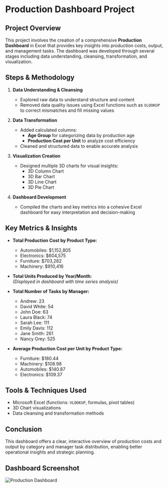 # Production Dashboard Project

## Project Overview
This project involves the creation of a comprehensive **Production Dashboard** in Excel that provides key insights into production costs, output, and management tasks. The dashboard was developed through several stages including data understanding, cleansing, transformation, and visualization.

## Steps & Methodology

1. **Data Understanding & Cleansing**  
   - Explored raw data to understand structure and content  
   - Removed data quality issues using Excel functions such as `VLOOKUP` to correct mismatches and fill missing values  

2. **Data Transformation**  
   - Added calculated columns:  
     - **Age Group** for categorizing data by production age  
     - **Production Cost per Unit** to analyze cost efficiency  
   - Cleaned and structured data to enable accurate analysis  

3. **Visualization Creation**  
   - Designed multiple 3D charts for visual insights:  
     - 3D Column Chart  
     - 3D Bar Chart  
     - 3D Line Chart  
     - 3D Pie Chart  

4. **Dashboard Development**  
   - Compiled the charts and key metrics into a cohesive Excel dashboard for easy interpretation and decision-making  

## Key Metrics & Insights

- **Total Production Cost by Product Type:**  
  - Automobiles: $1,152,805  
  - Electronics: $604,575  
  - Furniture: $703,282  
  - Machinery: $910,416  

- **Total Units Produced by Year/Month:**  
  *(Displayed in dashboard with time series analysis)*  

- **Total Number of Tasks by Manager:**  
  - Andrew: 23  
  - David White: 54  
  - John Doe: 63  
  - Laura Black: 74  
  - Sarah Lee: 111  
  - Emily Davis: 112  
  - Jane Smith: 261  
  - Nancy Grey: 525  

- **Average Production Cost per Unit by Product Type:**  
  - Furniture: $180.44  
  - Machinery: $108.98  
  - Automobiles: $140.87  
  - Electronics: $109.37  

## Tools & Techniques Used
- Microsoft Excel (functions: `VLOOKUP`, formulas, pivot tables)  
- 3D Chart visualizations  
- Data cleansing and transformation methods  

## Conclusion
This dashboard offers a clear, interactive overview of production costs and output by category and manager task distribution, enabling better operational insights and strategic planning.

## Dashboard Screenshot

![Production Dashboard](https://github.com/user-attachments/assets/905b6adc-22d4-4c26-bd9f-7147554063e7)


